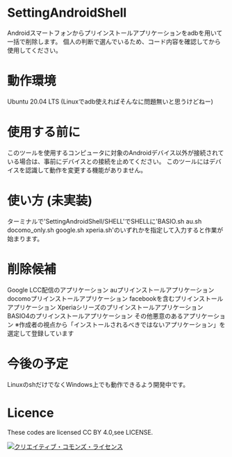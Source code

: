 # SettingAndroidShell
Androidスマートフォンからプリインストールアプリケーションをadbを用いて一括で削除します。
個人の判断で選んでいるため、コード内容を確認してから使用してください。
# 動作環境
Ubuntu 20.04 LTS (Linuxでadb使えればそんなに問題無いと思うけどねー)
# 使用する前に
このツールを使用するコンピュータに対象のAndroidデバイス以外が接続されている場合は、事前にデバイスとの接続を止めてください。
このツールにはデバイスを認識して動作を変更する機能がありません。
# 使い方 (未実装)
ターミナルで'SettingAndroidShell/SHELL'でSHELLに'BASIO.sh au.sh docomo_only.sh google.sh xperia.sh'のいずれかを指定して入力すると作業が始まります。
# 削除候補
Google LCC配信のアプリケーション
auプリインストールアプリケーション
docomoプリインストールアプリケーション
facebookを含むプリインストールアプリケーション
Xperiaシリーズのプリインストールアプリケーション
BASIO4のプリインストールアプリケーション
その他悪意のあるアプリケーション ※作成者の視点から「インストールされるべきではないアプリケーション」を選定して登録しています
# 今後の予定
LinuxのshだけでなくWindows上でも動作できるよう開発中です。
# Licence
These codes are licensed CC BY 4.0,see LICENSE.

<a rel="license" href="http://creativecommons.org/licenses/by/4.0/"><img alt="クリエイティブ・コモンズ・ライセンス" style="border-width:0" src="https://i.creativecommons.org/l/by/4.0/88x31.png" />
